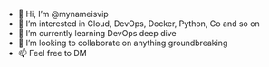 - 👋 Hi, I’m @mynameisvip
- 👀 I’m interested in Cloud, DevOps, Docker, Python, Go and so on
- 🌱 I’m currently learning DevOps deep dive
- 💞️ I’m looking to collaborate on anything groundbreaking
- 📫 Feel free to DM

<!---
mynameisvip/mynameisvip is a ✨ special ✨ repository because its `README.md` (this file) appears on your GitHub profile.
You can click the Preview link to take a look at your changes.
--->

